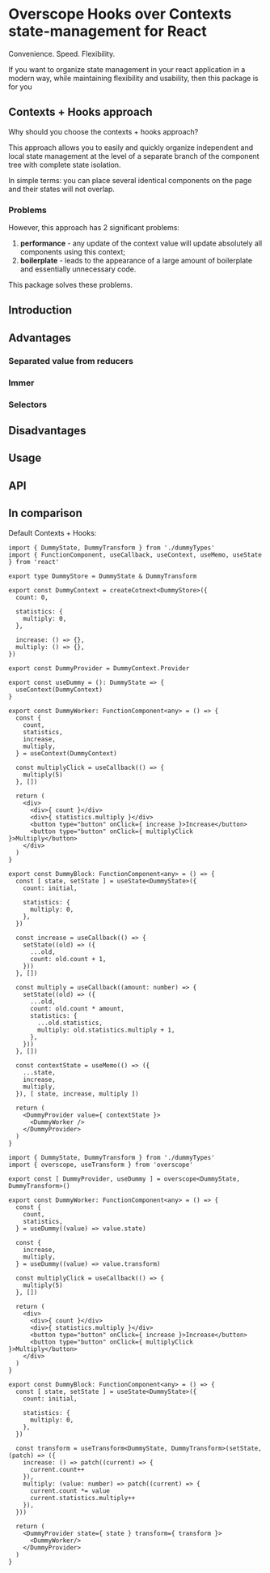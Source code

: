 # Overscope Hooks over Contexts state-management for React

Convenience. Speed. Flexibility.

If you want to organize state management in your react application in a modern way, while maintaining flexibility and usability, then this package is for you

## Contexts + Hooks approach

Why should you choose the contexts + hooks approach? 

This approach allows you to easily and quickly organize independent and local state management at the level of a separate branch of the component tree with complete state isolation. 

In simple terms: you can place several identical components on the page and their states will not overlap.

### Problems

However, this approach has 2 significant problems:
1. **performance** - any update of the context value will update absolutely all components using this context;
2. **boilerplate** - leads to the appearance of a large amount of boilerplate and essentially unnecessary code.

This package solves these problems.

## Introduction

## Advantages

### Separated value from reducers
### Immer
### Selectors

## Disadvantages

## Usage

## API

## In comparison

Default Contexts + Hooks:

```tsx
import { DummyState, DummyTransform } from './dummyTypes'
import { FunctionComponent, useCallback, useContext, useMemo, useState } from 'react'

export type DummyStore = DummyState & DummyTransform

export const DummyContext = createCotnext<DummyStore>({
  count: 0,

  statistics: {
    multiply: 0,
  },

  increase: () => {},
  multiply: () => {},
})

export const DummyProvider = DummyContext.Provider

export const useDummy = (): DummyState => {
  useContext(DummyContext)
}

export const DummyWorker: FunctionComponent<any> = () => {
  const {
    count,
    statistics,
    increase,
    multiply,
  } = useContext(DummyContext)
  
  const multiplyClick = useCallback(() => {
    multiply(5)
  }, [])
  
  return (
    <div>
      <div>{ count }</div>
      <div>{ statistics.multiply }</div>
      <button type="button" onClick={ increase }>Increase</button>
      <button type="button" onClick={ multiplyClick }>Multiply</button>
    </div>
  )
}

export const DummyBlock: FunctionComponent<any> = () => {
  const [ state, setState ] = useState<DummyState>({
    count: initial,

    statistics: {
      multiply: 0,
    },
  })

  const increase = useCallback(() => {
    setState((old) => ({
      ...old,
      count: old.count + 1,
    }))
  }, [])

  const multiply = useCallback((amount: number) => {
    setState((old) => ({
      ...old,
      count: old.count * amount,
      statistics: {
        ...old.statistics,
        multiply: old.statistics.multiply + 1,
      },
    }))
  }, [])

  const contextState = useMemo(() => ({
    ...state,
    increase,
    multiply,
  }), [ state, increase, multiply ])

  return (
    <DummyProvider value={ contextState }>
      <DummyWorker />
    </DummyProvider>
  )
}
```

```tsx
import { DummyState, DummyTransform } from './dummyTypes'
import { overscope, useTransform } from 'overscope'

export const [ DummyProvider, useDummy ] = overscope<DummyState, DummyTransform>()

export const DummyWorker: FunctionComponent<any> = () => {
  const {
    count,
    statistics,
  } = useDummy((value) => value.state)

  const {
    increase,
    multiply,
  } = useDummy((value) => value.transform)

  const multiplyClick = useCallback(() => {
    multiply(5)
  }, [])

  return (
    <div>
      <div>{ count }</div>
      <div>{ statistics.multiply }</div>
      <button type="button" onClick={ increase }>Increase</button>
      <button type="button" onClick={ multiplyClick }>Multiply</button>
    </div>
  )
}

export const DummyBlock: FunctionComponent<any> = () => {
  const [ state, setState ] = useState<DummyState>({
    count: initial,

    statistics: {
      multiply: 0,
    },
  })

  const transform = useTransform<DummyState, DummyTransform>(setState, (patch) => ({
    increase: () => patch((current) => {
      current.count++
    }),
    multiply: (value: number) => patch((current) => {
      current.count *= value
      current.statistics.multiply++
    }),
  }))
  
  return (
    <DummyProvider state={ state } transform={ transform }>
      <DummyWorker/>
    </DummyProvider>
  )
}
```
